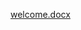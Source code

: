 [welcome.docx](https://github.com/vishnugit21/Stock-market-prediction/files/11906719/welcome.docx)


